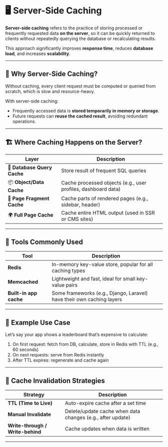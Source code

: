 # 🖥️ Server-Side Caching

**Server-side caching** refers to the practice of storing processed or frequently requested data **on the server**, so it can be quickly returned to clients without repeatedly querying the database or recalculating results.

This approach significantly improves **response time**, reduces **database load**, and increases **scalability**.

---

## 🧠 Why Server-Side Caching?

Without caching, every client request must be computed or queried from scratch, which is slow and resource-heavy.

With server-side caching:

- Frequently accessed data is **stored temporarily in memory or storage**.
- Future requests can **reuse the cached result**, avoiding redundant operations.

---

## 🏗️ Where Caching Happens on the Server?

| Layer                       | Description                                                   |
| --------------------------- | ------------------------------------------------------------- |
| 🔄 **Database Query Cache** | Store result of frequent SQL queries                          |
| 📦 **Object/Data Cache**    | Cache processed objects (e.g., user profiles, dashboard data) |
| 🧠 **Page Fragment Cache**  | Cache parts of rendered pages (e.g., sidebar, header)         |
| 🌍 **Full Page Cache**      | Cache entire HTML output (used in SSR or CMS sites)           |

---

## 🧪 Tools Commonly Used

| Tool                   | Description                                                           |
| ---------------------- | --------------------------------------------------------------------- |
| **Redis**              | In-memory key-value store, popular for all caching types              |
| **Memcached**          | Lightweight and fast, ideal for small key-value pairs                 |
| **Built-in app cache** | Some frameworks (e.g., Django, Laravel) have their own caching layers |

---

## 🔁 Example Use Case

Let’s say your app shows a leaderboard that’s expensive to calculate:

1. On first request: fetch from DB, calculate, store in Redis with TTL (e.g., 60 seconds)
2. On next requests: serve from Redis instantly
3. After TTL expires: regenerate and cache again

---

## 🧯 Cache Invalidation Strategies

| Strategy                         | Description                                                |
| -------------------------------- | ---------------------------------------------------------- |
| **TTL (Time to Live)**           | Auto-expire cache after a set time                         |
| **Manual Invalidate**            | Delete/update cache when data changes (e.g., after update) |
| **Write-through / Write-behind** | Cache updates when data is written                         |

---
